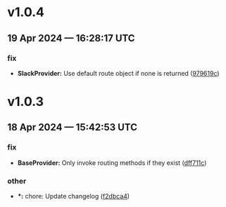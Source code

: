 # v1.0.4
## 19 Apr 2024 — 16:28:17 UTC

### fix

+ __SlackProvider:__ Use default route object if none is returned
 ([979619c](https://github.com/coldbox-modules/megaphone/commit/979619c5545a6778285eec1f7763f43b55f5cf16))


# v1.0.3
## 18 Apr 2024 — 15:42:53 UTC

### fix

+ __BaseProvider:__ Only invoke routing methods if they exist
 ([dff711c](https://github.com/coldbox-modules/megaphone/commit/dff711c5c916fc34646b6b940245e94778518012))

### other

+ __\*:__ chore: Update changelog
 ([f2dbca4](https://github.com/coldbox-modules/megaphone/commit/f2dbca4cdaf8624a77b6ed35c4bf320b4add45b8))
